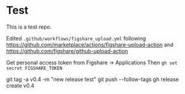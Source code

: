 # Test

This is a test repo.

Edited `.github/workflows/figshare_upload.yml` following
https://github.com/marketplace/actions/figshare-upload-action and
https://github.com/figshare/github-upload-action

Get personal access token from Figshare -> Applications
Then `gh set secret FIGSHARE_TOKEN`

git tag -a v0.4 -m "new release test"
git push --follow-tags
gh release create v0.4
